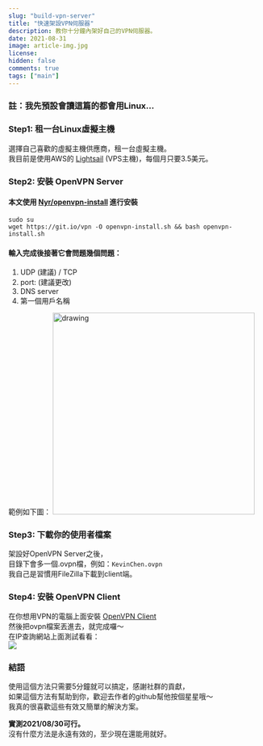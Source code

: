 ```yaml
---
slug: "build-vpn-server"
title: "快速架設VPN伺服器"
description: 教你十分鐘內架好自己的VPN伺服器。
date: 2021-08-31
image: article-img.jpg
license: 
hidden: false
comments: true
tags: ["main"]
---
```


### 註：我先預設會讀這篇的都會用Linux...

### Step1: 租一台Linux虛擬主機

選擇自己喜歡的虛擬主機供應商，租一台虛擬主機。  
我目前是使用AWS的 [Lightsail](https://aws.amazon.com/tw/lightsail/) (VPS主機)，每個月只要3.5美元。

### Step2: 安裝 OpenVPN Server

#### 本文使用 [Nyr/openvpn-install](https://github.com/Nyr/openvpn-install) 進行安裝

```
sudo su
wget https://git.io/vpn -O openvpn-install.sh && bash openvpn-install.sh
```

#### 輸入完成後接著它會問題幾個問題：

1. UDP (建議) / TCP
2. port: (建議更改)
3. DNS server
4. 第一個用戶名稱

範例如下圖：
<img src="https://i.imgur.com/QEQEspC.png" alt="drawing" width="400"/>

### Step3: 下載你的使用者檔案
架設好OpenVPN Server之後，  
目錄下會多一個.ovpn檔，例如：```KevinChen.ovpn```  
我自己是習慣用FileZilla下載到client端。  


### Step4: 安裝 OpenVPN Client

在你想用VPN的電腦上面安裝 [OpenVPN Client](https://openvpn.net/vpn-client/)  
然後把ovpn檔案丟進去，就完成囉～  
在IP查詢網站上面測試看看：  
![](https://i.imgur.com/skrSkQ0.png)


### 結語
使用這個方法只需要5分鐘就可以搞定，感謝社群的貢獻，  
如果這個方法有幫助到你，歡迎去作者的github幫他按個星星哦～  
我真的很喜歡這些有效又簡單的解決方案。  

**實測2021/08/30可行。**  
沒有什麼方法是永遠有效的，至少現在還能用就好。
